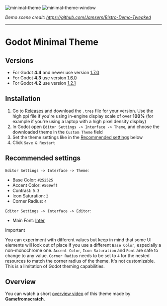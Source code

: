 ![minimal-theme](https://github.com/user-attachments/assets/d2d78439-e2e1-4f49-a4a9-720eef878413)
![minimal-theme-window](https://github.com/user-attachments/assets/d7dfd4fc-1ca3-4429-97ca-67dc3c6dca2d)

_Demo scene credit: https://github.com/Jamsers/Bistro-Demo-Tweaked_

---


# Godot Minimal Theme

## Versions

- For Godot **4.4** and newer use version [1.7.0](https://github.com/passivestar/godot-minimal-theme/releases/tag/1.7.0)
- For Godot **4.3** use version [1.6.0](https://github.com/passivestar/godot-minimal-theme/releases/tag/1.6.0)
- For Godot **4.2** use version [1.2.1](https://github.com/passivestar/godot-minimal-theme/releases/tag/1.2.1)

## Installation

1. Go to [Releases](https://github.com/passivestar/godot-minimal-theme/releases) and download the `.tres` file for your version. Use the high ppi file if you're using in-engine display scale of over **100%** (for example if you're using a laptop with a high pixel density display)
2.  In Godot open `Editor Settings -> Interface -> Theme`, and choose the downloaded theme in the `Custom Theme` field
3.  Set the theme settings like in the [Recommended settings](https://github.com/passivestar/godot-minimal-theme?tab=readme-ov-file#recommended-settings) below
4. Click `Save & Restart`

## Recommended settings

`Editor Settings -> Interface -> Theme`:

- Base Color: `#252525`
- Accent Color: `#569eff`
- Contrast: `0.3`
- Icon Saturation: `2`
- Corner Radius: `4`

`Editor Settings -> Interface -> Editor`:

- Main Font: [Inter](https://rsms.me/inter/)

> [!IMPORTANT]  
> You can experiment with different values but keep in mind that some UI elements will look out of place if you use a different `Base Color`, especially a non-monochrome one. `Accent Color`, `Icon Saturation` and `Font` are safe to change to any value. `Corner Radius` needs to be set to `4` for the nested resources to match the corner radius of the theme. It's not customizable. This is a limitation of Godot theming capabilities.

## Overview

You can watch a short [overview video](https://youtu.be/WmZq3UgOGKY) of this theme made by **Gamefromscratch**.
